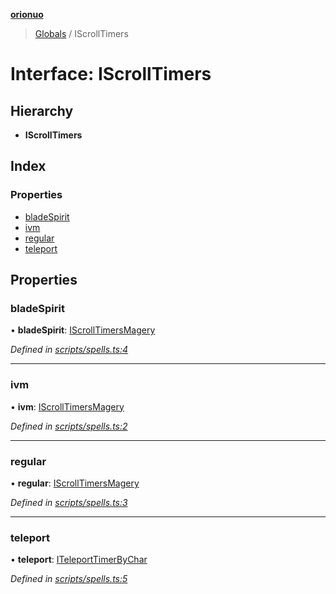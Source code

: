 **[orionuo](../README.md)**

> [Globals](../globals.md) / IScrollTimers

# Interface: IScrollTimers

## Hierarchy

* **IScrollTimers**

## Index

### Properties

* [bladeSpirit](iscrolltimers.md#bladespirit)
* [ivm](iscrolltimers.md#ivm)
* [regular](iscrolltimers.md#regular)
* [teleport](iscrolltimers.md#teleport)

## Properties

### bladeSpirit

•  **bladeSpirit**: [IScrollTimersMagery](iscrolltimersmagery.md)

*Defined in [scripts/spells.ts:4](https://github.com/msviha/orionuo/blob/692d718/src/scripts/spells.ts#L4)*

___

### ivm

•  **ivm**: [IScrollTimersMagery](iscrolltimersmagery.md)

*Defined in [scripts/spells.ts:2](https://github.com/msviha/orionuo/blob/692d718/src/scripts/spells.ts#L2)*

___

### regular

•  **regular**: [IScrollTimersMagery](iscrolltimersmagery.md)

*Defined in [scripts/spells.ts:3](https://github.com/msviha/orionuo/blob/692d718/src/scripts/spells.ts#L3)*

___

### teleport

•  **teleport**: [ITeleportTimerByChar](iteleporttimerbychar.md)

*Defined in [scripts/spells.ts:5](https://github.com/msviha/orionuo/blob/692d718/src/scripts/spells.ts#L5)*
